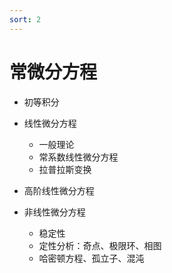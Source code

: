 ```yaml
---
sort: 2
---
```

# 常微分方程

- 初等积分


- 线性微分方程
    - 一般理论
    - 常系数线性微分方程
    - 拉普拉斯变换

- 高阶线性微分方程

- 非线性微分方程
    - 稳定性
    - 定性分析：奇点、极限环、相图
    - 哈密顿方程、孤立子、混沌



